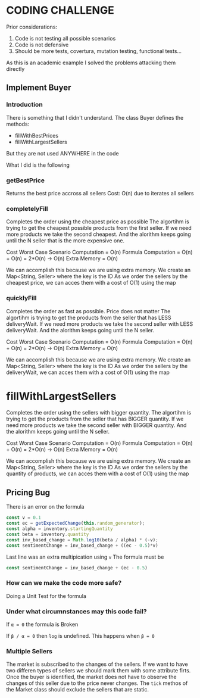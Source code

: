 # CODING CHALLENGE
Prior considerations:
1. Code is not testing all possible scenarios
2. Code is not defensive
3. Should be more tests, covertura, mutation testing, functional tests...

As this is an academic example I solved the problems attacking them directly

## Implement Buyer
### Introduction
There is something that I didn't understand. The class Buyer defines the methods:
- fillWithBestPrices
- fillWithLargestSellers

But they are not used ANYWHERE in the code

What I did is the following


### getBestPrice

Returns the best price accross all sellers
Cost: O(n) due to iterates all sellers


### completelyFill
Completes the order using the cheapest price as possible
The algortihm is trying to get the cheapest possible products from the first seller. If we need more products we take the second cheapest. And the alorithm keeps going until the N seller that is the more expensive one.

Cost Worst Case Scenario Computation = O(n)
Formula Computation = O(n) + O(n) = 2*O(n) -> O(n)
Extra Memory = O(n)

We can accomplish this because we are using extra memory.
We create an Map<String, Seller> where the key is the ID
As we order the sellers by the cheapest price, we can acces them with a cost of O(1) using the map

### quicklyFill
Completes the order as fast as possible. Price does not matter
The algortihm is trying to get the products from the seller that has LESS deliveryWait. If we need more products we take the second seller with LESS deliveryWait. And the alorithm keeps going until the N seller.

Cost Worst Case Scenario Computation = O(n)
Formula Computation = O(n) + O(n) = 2*O(n) -> O(n)
Extra Memory = O(n)

We can accomplish this because we are using extra memory.
We create an Map<String, Seller> where the key is the ID
As we order the sellers by the deliveryWait, we can acces them with a cost of O(1) using the map


# fillWithLargestSellers
Completes the order using the sellers with bigger quantity.
The algortihm is trying to get the products from the seller that has BIGGER quantity. If we need more products we take the second seller with BIGGER quantity. And the alorithm keeps going until the N seller.

Cost Worst Case Scenario Computation = O(n)
Formula Computation = O(n) + O(n) = 2*O(n) -> O(n)
Extra Memory = O(n)

We can accomplish this because we are using extra memory.
We create an Map<String, Seller> where the key is the ID
As we order the sellers by the quantity of products, we can acces them with a cost of O(1) using the map


## Pricing Bug
There is an error on the formula
```javascript
const v = 0.1
const ec = getExpectedChange(this.random_generator);
const alpha = inventory.startingQuantity
const beta = inventory.quantity
const inv_based_change = Math.log10(beta / alpha) * (-v);
const sentimentChange = inv_based_change + ((ec - 0.5)*v)
```

Last line was an extra multipication using `v`
The formula must be
```javascript
const sentimentChange = inv_based_change + (ec - 0.5)
```

### How can we make the code more safe?
Doing a Unit Test for the formula


### Under what circumnstances may this code fail?
If `α = 0` the formula is Broken

If `β / α = 0` then `log` is undefined. This happens when `β = 0`

### Multiple Sellers
The market is subscribed to the changes of the sellers.
If we want to have two differen types of sellers we should mark them with some attribute firts.
Once the buyer is identified, the market does not have to observe the changes of this seller due to the price never changes.
The `tick` methos of the Market class should exclude the sellers that are static.





